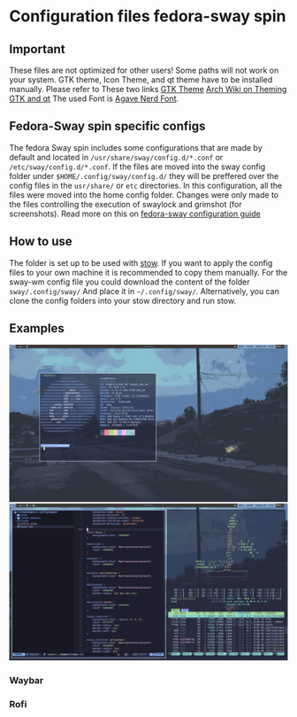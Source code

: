 # Configuration files fedora-sway spin

## **Important**
These files are not optimized for other users! Some paths will not work on your system. GTK theme, Icon Theme, and qt theme have to be installed manually. Please refer to These two links [GTK Theme](https://github.com/swaywm/sway/wiki/GTK-3-settings-on-Wayland) [Arch Wiki on Theming GTK and qt](https://wiki.archlinux.org/title/Uniform_look_for_Qt_and_GTK_applications)  The used Font is [Agave Nerd Font](https://www.nerdfonts.com/font-downloads). 
## Fedora-Sway spin specific configs

The fedora Sway spin includes some configurations that are made by default and located in `/usr/share/sway/config.d/*.conf` or `/etc/sway/config.d/*.conf`. If the files are moved into the sway config folder under `$HOME/.config/sway/config.d/` they will be preffered over the config files in the `usr/share/` or `etc` directories. In this configuration, all the files were moved into the home config folder. Changes were only made to the files controlling the execution of swaylock and grimshot (for screenshots). Read more on this on [fedora-sway configuration guide](https://docs.fedoraproject.org/en-US/fedora-sericea/configuration-guide/)

## How to use
The folder is set up to be used with [stow](https://github.com/aspiers/stow). If you want to apply the config files to your own machine it is recommended to copy them manually.
For the sway-wm config file you could download the content of the folder `sway/.config/sway/` And place it in `~/.config/sway/`. Alternatively, you can clone the config folders into your stow directory and run stow. 

## Examples
![desktop](screenhots/screenshot_2024-10-01T15:02:06.png)
![desktop](screenhots/screenshot_2024-10-01T15:51:08.png)
### Waybar


### Rofi 


